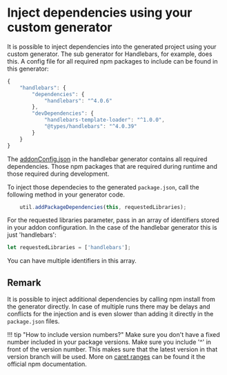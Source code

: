 # Inject dependencies using your custom generator

It is possible to inject dependencies into the generated project using your custom generator. The sub generator for Handlebars, for example, does this. A config file for all required npm packages to include can be found in this generator:

```js
{
    "handlebars": {
        "dependencies": {
            "handlebars": "^4.0.6"
        },
        "devDependencies": {
            "handlebars-template-loader": "^1.0.0",
            "@types/handlebars": "^4.0.39"
        }
    }
}
```

The [addonConfig.json](https://github.com/pnp/generator-spfx/tree/master/generators/handlebars/templates) in the handlebar generator contains all required dependencies. Those npm packages that are required during runtime and those required during development.

To inject those dependecies to the generated `package.json`, call the following method in your generator code.

```js
    util.addPackageDependencies(this, requestedLibraries);
```

For the requested libraries parameter, pass in an array of identifiers stored in your addon configuration. In the case of the handlebar generator this is just 'handlebars':

```js 
let requestedLibraries = ['handlebars'];
```

You can have multiple identifiers in this array.

## Remark

It is possible to inject additional dependencies by calling npm install from the generator directly. In case of multiple runs there may be delays and conflicts for the injection and is even slower than adding it directly in the `package.json` files.

!!! tip "How to include version numbers?"
    Make sure you don't have a fixed number included in your package versions.
    Make sure you include '^' in front of the version number. This makes sure that the latest version in that version branch will be used.
    More on [caret ranges](https://docs.npmjs.com/misc/semver#caret-ranges-123-025-004) can be found it the official npm documentation.
